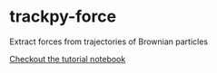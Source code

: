 trackpy-force
=============

Extract forces from trajectories of Brownian particles

[Checkout the tutorial notebook](https://nbviewer.jupyter.org/github/caspervdw/trackpy-force/blob/master/tutorial/Trackpy%20-%20force%20tutorial.ipynb)